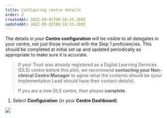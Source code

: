 ```yaml
---
title: Configuring centre details
order: 2
createdAt: 2022-09-01T08:18:33.204Z
updatedAt: 2022-09-01T08:18:33.209Z
---
```

The details in your **Centre configuration** will be visible to all delegates in your centre, not just those involved with the Step 1 proficiencies. This should be completed at initial set up and updated periodically as appropriate to make sure it is accurate.​

> If your Trust was already registered as a Digital Learning Services (DLS) centre before this pilot, we recommend **contacting your Non-clinical Centre Manager** to agree what the contents should be (your Implementation Lead should have their contact details).​
>
> If you are a new DLS centre, then please **complete**.

1. Select **Configuration** (in your **Centre Dashboard**)​

![](/img/ad-2-02-Config.jpg)



